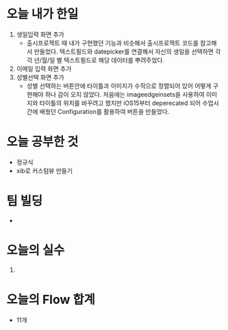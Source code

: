 # 오늘 내가 한일
1. 생일입력 화면 추가
    - 출시프로젝트 때 내가 구현했던 기능과 비슷해서 출시프로젝트 코드를 참고해서 만들었다. 텍스트필드와 datepicker를 연결해서 자신의 생일을 선택하면 각각 년/월/일 별 텍스트필드로 해당 데이터를 뿌려주었다.
2. 이메일 입력 화면 추가
3. 성별선택 화면 추가
    - 성별 선택하는 버튼안에 타이틀과 이미지가 수직으로 정렬되어 있어 어떻게 구현해야 하나 감이 오지 않았다. 처음에는 imageedgeinsets을 사용하여 이미지와 타이틀의 위치를 바꾸려고 했지만 iOS15부터 deperecated 되어 수업시간에 배웠던 Configuration를 활용하여 버튼을 만들었다.
# 오늘 공부한 것
  - 정규식 
  - xib로 커스텀뷰 만들기
# 팀 빌딩
  - 
# 오늘의 실수
 1. 

# 오늘의 Flow 합계
  - 11개